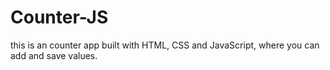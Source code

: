 # Counter-JS


this is an counter app built with HTML, CSS and JavaScript, where you can add and save values.
